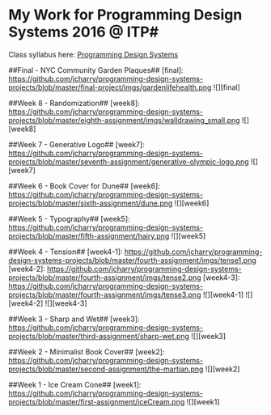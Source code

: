 # My Work for Programming Design Systems 2016 @ ITP#

Class syllabus here: [Programming Design Systems](http://printingcode.runemadsen.com/)

##Final - NYC Community Garden Plaques##
[final]: https://github.com/jcharry/programming-design-systems-projects/blob/master/final-project/imgs/gardenlifehealth.png
![][final]

##Week 8 - Randomization##
[week8]: https://github.com/jcharry/programming-design-systems-projects/blob/master/eighth-assignment/imgs/walldrawing_small.png
![][week8]

##Week 7 - Generative Logo##
[week7]: https://github.com/jcharry/programming-design-systems-projects/blob/master/seventh-assignment/generative-olympic-logo.png
![][week7]

##Week 6 - Book Cover for Dune##
[week6]: https://github.com/jcharry/programming-design-systems-projects/blob/master/sixth-assignment/dune.png
![][week6]

##Week 5 - Typography##
[week5]: https://github.com/jcharry/programming-design-systems-projects/blob/master/fifth-assignment/hairy.png
![][week5]

##Week 4 - Tension##
[week4-1]: https://github.com/jcharry/programming-design-systems-projects/blob/master/fourth-assignment/imgs/tense1.png
[week4-2]: https://github.com/jcharry/programming-design-systems-projects/blob/master/fourth-assignment/imgs/tense2.png
[week4-3]: https://github.com/jcharry/programming-design-systems-projects/blob/master/fourth-assignment/imgs/tense3.png
![][week4-1]
![][week4-2]
![][week4-3]

##Week 3 - Sharp and Wet##
[week3]: https://github.com/jcharry/programming-design-systems-projects/blob/master/third-assignment/sharp-wet.png
![][week3]

##Week 2 - Minimalist Book Cover##
[week2]: https://github.com/jcharry/programming-design-systems-projects/blob/master/second-assignment/the-martian.png
![][week2]

##Week 1 - Ice Cream Cone##
[week1]: https://github.com/jcharry/programming-design-systems-projects/blob/master/first-assignment/iceCream.png
![][week1]
